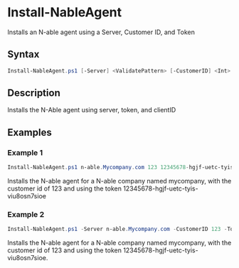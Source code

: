 # Install-NableAgent

Installs an N-able agent using a Server, Customer ID, and Token

## Syntax
```PowerShell
Install-NableAgent.ps1 [-Server] <ValidatePattern> [-CustomerID] <Int> [-Token] <ValidatePattern> [<CommonParameters>]
```
## Description

Installs the N-Able agent using server, token, and clientID

## Examples


###  Example 1 
```PowerShell
Install-NableAgent.ps1 n-able.Mycompany.com 123 12345678-hgjf-uetc-tyis-viu8osn7sioe
```

Installs the N-able agent for a N-able company named mycompany, with the customer id of 123 and using the token 12345678-hgjf-uetc-tyis-viu8osn7sioe

###  Example 2 
```PowerShell
Install-NableAgent.ps1 -Server n-able.Mycompany.com -CustomerID 123 -Token 12345678-hgjf-uetc-tyis-viu8osn7sioe
```

Installs the N-able agent for a N-able company named mycompany, with the customer id of 123 and using the token 12345678-hgjf-uetc-tyis-viu8osn7sioe.